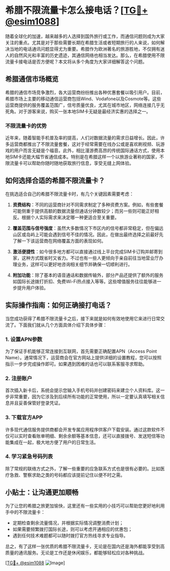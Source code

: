 # 希腊不限流量卡怎么接电话？[[TG💪+ @esim1088](https://t.me/s/esim1088)]

随着全球化的加速，越来越多的人选择到国外旅行或工作，而通信问题则成为大家关注的重点。尤其是对于那些需要长期在希腊生活或者短期旅行的人来说，如何解决当地的电话通讯问题显得尤为重要。希腊作为欧洲著名的旅游胜地，不仅拥有迷人的自然风光和丰富的历史遗迹，其通信网络也相当发达。那么，在希腊使用不限流量卡接电话是否方便呢？本文将从多个角度为大家详细解答这个问题。

## 希腊通信市场概览

希腊的通信市场竞争激烈，各大运营商纷纷推出各种优惠套餐以吸引用户。目前，希腊市场上主要的移动通信运营商包括Wind、Vodafone以及Cosmote等。这些运营商提供的服务覆盖范围广，信号质量优良，尤其在城市地区，网络连接几乎无死角。对于游客来说，购买一张本地SIM卡无疑是最经济实惠的选择之一。

### 不限流量卡的优势

近年来，随着智能手机普及率的提高，人们对数据流量的需求日益增长。因此，许多运营商都推出了不限流量套餐，这对于经常需要在线办公或是喜欢刷视频、玩游戏的用户而言无疑是个福音。此外，相比漫游费高昂的传统国际通话方式，使用本地SIM卡还能大幅节省通信成本。特别是在希腊这样一个以旅游业著称的国家，不限流量卡可以帮助你随时随地获取旅行信息，享受无缝上网体验。

## 如何选择合适的希腊不限流量卡？

在挑选适合自己的希腊不限流量卡时，有几个关键因素需要考虑：

1. **资费结构**：不同的运营商针对不同需求制定了多种资费方案。例如，有些套餐可能侧重于提供高额的数据流量但通话分钟数较少；而另一些则可能正好相反。根据个人实际需求来决定哪一种更适合至关重要。
   
2. **覆盖范围与信号强度**：虽然大多数情况下市区内的信号都非常稳定，但在偏远山区或岛屿上可能会遇到信号不佳的情况。因此，在做出最终选择之前最好先了解一下该运营商在网络覆盖方面的表现如何。

3. **激活便捷性**：如今很多地方都可以直接通过线上平台完成SIM卡订购并邮寄到家，这种方式既省时又省力。不过也有一些人更倾向于亲自前往当地营业厅办理业务，这样可以更好地咨询相关细节并确保一切顺利进行。

4. **附加功能**：除了基本的语音通话和数据传输外，部分产品还提供了额外的服务如国际长途拨打折扣、免费Wi-Fi热点接入等等。这些增值服务往往能够进一步提升用户体验。

## 实际操作指南：如何正确接打电话？

当您成功获得了希腊不限流量卡之后，接下来就是如何有效地使用它来进行日常交流了。下面我们就从几个方面具体介绍下具体步骤：

### 1. 设置APN参数
为了保证手机能够正常连接到互联网，首先需要正确配置APN（Access Point Name）。通常情况下，运营商会在官方网站上提供详细的设置教程，您可以按照指示一步步完成操作即可。如果遇到困难的话也可以联系客服寻求帮助。

### 2. 注册账户
首次插入新卡后，系统会提示您输入手机号码并创建密码来建立个人资料库。这一步非常重要，因为它涉及到后续所有功能的正常使用，所以一定要认真填写相关信息并且妥善保管好登录凭证。

### 3. 下载官方APP
许多现代通信服务提供商都会开发专属应用程序供客户下载安装。通过这款软件不仅可以实时查看账单明细、剩余余额等基本信息，还可以直接拨号、发送短信等功能集成在一起，极大地方便了用户的日常生活。

### 4. 学习紧急号码列表
除了常规的联络方式之外，了解一些重要的应急联系方式也是很有必要的。比如医疗急救、警察求助之类的号码都应该提前记住以便不时之需。

## 小贴士：让沟通更加顺畅

为了让您的希腊之旅更加愉快，这里还有一些实用的小技巧可以帮助您更好地利用手中的不限流量卡：

- 定期检查剩余流量情况，并根据实际情况调整消费计划；
- 如果需要频繁拨打国际长途，则可以考虑开通相应的优惠包；
- 遇到任何技术难题都可以随时拨打官方热线寻求专业指导。

总之，有了这样一张优质的希腊不限流量卡，无论是在国内还是海外都能享受到高质量的通讯服务。无论是工作还是休闲娱乐，都能够轻松应对各种挑战。

[[TG💪+ @esim1088](https://t.me/s/esim1088) ![Image](https://i.postimg.cc/4NQfJmqS/Snipaste-2025-05-13-00-14-12.png)]